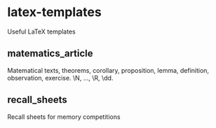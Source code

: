 # latex-templates
Useful LaTeX templates

## matematics_article
Matematical texts, theorems, corollary, proposition, lemma, definition, observation, exercise. \N, ..., \R, \dd.

## recall_sheets
Recall sheets for memory competitions
